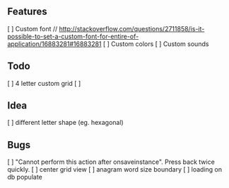 ## Features

[ ] Custom font // http://stackoverflow.com/questions/2711858/is-it-possible-to-set-a-custom-font-for-entire-of-application/16883281#16883281
[ ] Custom colors
[ ] Custom sounds

## Todo

[ ] 4 letter custom grid
[ ] 

## Idea

[ ] different letter shape (eg. hexagonal)

    
## Bugs

[ ] "Cannot perform this action after onsaveinstance". Press back twice quickly.
[ ] center grid view
[ ] anagram word size boundary
[ ] loading on db populate
